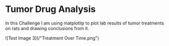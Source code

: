 # Tumor Drug Analysis
In this Challenge I am using matplotlip to plot lab results of tumor treatments on rats and drawing conclusions from it.





![Test Image 3](/"Treatment Over Time.png")